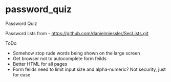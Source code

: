 # password_quiz
Password Quiz


Password lists from - https://github.com/danielmiessler/SecLists.git

ToDo
* Somehow stop rude words being shown on the large screen
* Get browser not to autocomplete form feilds
* Better HTML for all pages
* Form feilds need to limit input size and alpha-numeric? Not security, just for ease

